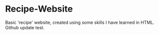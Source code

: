 # Recipe-Website
Basic 'recipe' website, created using some skills I have learned in HTML.
Github update test.